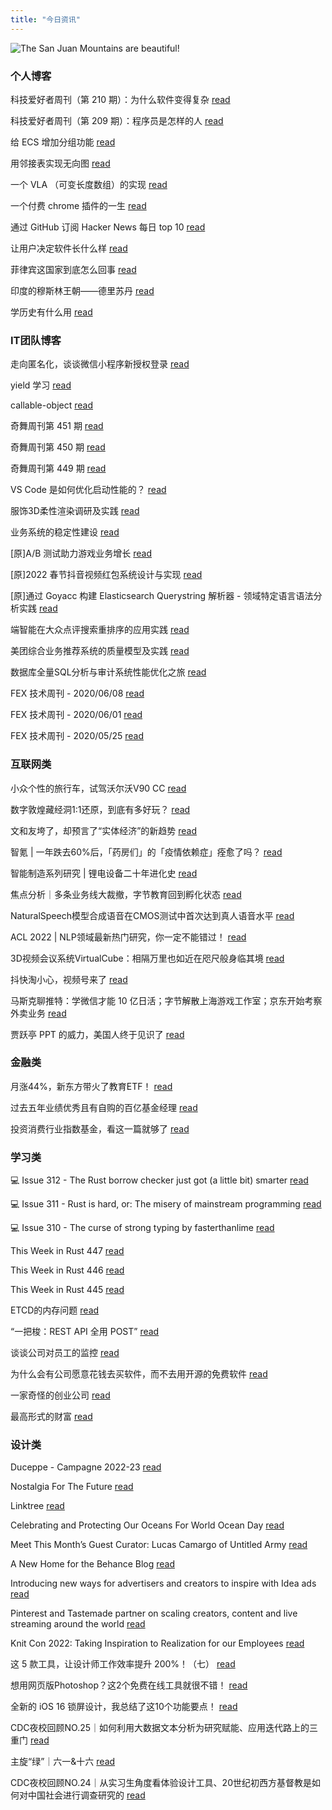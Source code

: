 ```yaml
---
title: "今日资讯"
---
```


![The San Juan Mountains are beautiful!](https://cn.bing.com/th?id=OHR.CelebratingSurfing_EN-US8732112733_UHD.jpg "San Juan Mountains")

### 个人博客

   科技爱好者周刊（第 210 期）：为什么软件变得复杂 [read](http://www.ruanyifeng.com/blog/2022/06/weekly-issue-210.html)

   科技爱好者周刊（第 209 期）：程序员是怎样的人 [read](http://www.ruanyifeng.com/blog/2022/06/weekly-issue-209.html)

   给 ECS 增加分组功能 [read](https://blog.codingnow.com/2022/06/ecs_group.html)

   用邻接表实现无向图 [read](https://blog.codingnow.com/2022/06/ajdjacency_list.html)

   一个 VLA （可变长度数组）的实现 [read](https://blog.codingnow.com/2022/06/vla.html)

   一个付费 chrome 插件的一生 [read](https://blog.t9t.io/star-history-2021-01-21/)

   通过 GitHub 订阅 Hacker News 每日 top 10 [read](https://blog.t9t.io/headllines-2020-09-03/)

   让用户决定软件长什么样 [read](https://blog.t9t.io/let-user-design-2020-06-18/)

   菲律宾这国家到底怎么回事 [read](https://www.kymjs.com/history/2022/05/11/01)

   印度的穆斯林王朝——德里苏丹 [read](https://www.kymjs.com/pay/history/2022/05/08/01)

   学历史有什么用 [read](https://www.kymjs.com/history/2022/05/04/01)

### IT团队博客

   走向匿名化，谈谈微信小程序新授权登录 [read](http://www.alloyteam.com/2021/04/15431/)

   yield 学习 [read](http://www.alloyteam.com/2021/03/15427/)

   callable-object [read](http://www.alloyteam.com/2021/03/callable-object/)

   奇舞周刊第 451 期 [read](https://weekly.75.team/issue451.html)

   奇舞周刊第 450 期 [read](https://weekly.75.team/issue450.html)

   奇舞周刊第 449 期 [read](https://weekly.75.team/issue449.html)

   VS Code 是如何优化启动性能的？ [read](https://fed.taobao.org/blog/taofed/do71ct/wpsf10)

   服饰3D柔性渲染调研及实践 [read](https://fed.taobao.org/blog/taofed/do71ct/fufsgh)

   业务系统的稳定性建设 [read](https://fed.taobao.org/blog/taofed/do71ct/fc3cy0)

   \[原\]A/B 测试助力游戏业务增长 [read](https://blog.csdn.net/ByteDanceTech/article/details/125342531)

   \[原\]2022 春节抖音视频红包系统设计与实现 [read](https://blog.csdn.net/ByteDanceTech/article/details/125342256)

   \[原\]通过 Goyacc 构建 Elasticsearch Querystring 解析器 - 领域特定语言语法分析实践 [read](https://blog.csdn.net/ByteDanceTech/article/details/125325930)

   端智能在大众点评搜索重排序的应用实践 [read](https://tech.meituan.com/2022/06/16/edge-search-rerank.html)

   美团综合业务推荐系统的质量模型及实践 [read](https://tech.meituan.com/2022/06/16/recommendation-system-quality-model.html)

   数据库全量SQL分析与审计系统性能优化之旅 [read](https://tech.meituan.com/2022/06/09/the-route-of-database-get-audit-sql-optimize.html)

   FEX 技术周刊 - 2020/06/08 [read](http://fex.baidu.com/blog/2020/06/fex-weekly-08//)

   FEX 技术周刊 - 2020/06/01 [read](http://fex.baidu.com/blog/2020/06/fex-weekly-01//)

   FEX 技术周刊 - 2020/05/25 [read](http://fex.baidu.com/blog/2020/05/fex-weekly-25//)

### 互联网类

   小众个性的旅行车，试驾沃尔沃V90 CC [read](http://www.huxiu.com/article/584827.html?f=wangzhan)

   数字敦煌藏经洞1:1还原，到底有多好玩？ [read](http://www.huxiu.com/article/584464.html?f=wangzhan)

   文和友垮了，却预言了“实体经济”的新趋势 [read](http://www.huxiu.com/article/584755.html?f=wangzhan)

   智氪 \| 一年跌去60%后，「药房们」的「疫情依赖症」痊愈了吗？ [read](https://36kr.com/p/1790519137743493)

   智能制造系列研究 \| 锂电设备二十年进化史 [read](https://36kr.com/p/1788828820353668)

   焦点分析｜多条业务线大裁撤，字节教育回到孵化状态 [read](https://36kr.com/p/1789814950359432)

   NaturalSpeech模型合成语音在CMOS测试中首次达到真人语音水平 [read](https://www.msra.cn/zh-cn/news/features/naturalspeech)

   ACL 2022 \| NLP领域最新热门研究，你一定不能错过！ [read](https://www.msra.cn/zh-cn/news/features/acl-2022)

   3D视频会议系统VirtualCube：相隔万里也如近在咫尺般身临其境 [read](https://www.msra.cn/zh-cn/news/features/virtualcube)

   抖快淘小心，视频号来了 [read](http://www.geekpark.net/news/304000)

   马斯克聊推特：学微信才能 10 亿日活；字节解散上海游戏工作室；京东开始考察外卖业务 [read](http://www.geekpark.net/news/303998)

   贾跃亭 PPT 的威力，美国人终于见识了 [read](http://www.geekpark.net/news/303908)

### 金融类

   月涨44%，新东方带火了教育ETF！ [read](http://xueqiu.com/4579887327/222836145)

   过去五年业绩优秀且有自购的百亿基金经理 [read](http://xueqiu.com/5679199459/222878712)

   投资消费行业指数基金，看这一篇就够了 [read](http://xueqiu.com/2356382715/222895062)

### 学习类

   💻 Issue 312 - The Rust borrow checker just got (a little bit) smarter [read](https://rust.libhunt.com/newsletter/312)

   💻 Issue 311 - Rust is hard, or: The misery of mainstream programming [read](https://rust.libhunt.com/newsletter/311)

   💻 Issue 310 - The curse of strong typing by fasterthanlime [read](https://rust.libhunt.com/newsletter/310)

   This Week in Rust 447 [read](https://this-week-in-rust.org/blog/2022/06/15/this-week-in-rust-447/)

   This Week in Rust 446 [read](https://this-week-in-rust.org/blog/2022/06/08/this-week-in-rust-446/)

   This Week in Rust 445 [read](https://this-week-in-rust.org/blog/2022/06/01/this-week-in-rust-445/)

   ETCD的内存问题 [read](https://coolshell.cn/articles/22242.html)

   “一把梭：REST API 全用 POST” [read](https://coolshell.cn/articles/22173.html)

   谈谈公司对员工的监控 [read](https://coolshell.cn/articles/22157.html)

   为什么会有公司愿意花钱去买软件，而不去用开源的免费软件 [read](https://wanqu.co/p/7581?s=rss)

   一家奇怪的创业公司 [read](https://wanqu.co/p/7580?s=rss)

   最高形式的财富 [read](https://wanqu.co/p/7579?s=rss)

### 设计类

   Duceppe - Campagne 2022-23 [read](https://www.behance.net/gallery/146008813/Duceppe-Campagne-2022-23)

   Nostalgia For The Future [read](https://www.behance.net/gallery/146223671/Nostalgia-For-The-Future)

   Linktree [read](https://www.behance.net/gallery/146097989/Linktree)

   Celebrating and Protecting Our Oceans For World Ocean Day [read](https://medium.com/behance-blog/celebrating-and-protecting-our-oceans-for-world-ocean-day-2c24a64c913e?source=rss-f5272b7f3182------2)

   Meet This Month’s Guest Curator: Lucas Camargo of Untitled Army [read](https://medium.com/behance-blog/meet-this-months-guest-curator-lucas-camargo-of-untitled-army-3592b70bdbc3?source=rss-f5272b7f3182------2)

   A New Home for the Behance Blog [read](https://medium.com/behance-blog/a-new-home-for-the-behance-blog-8261c8e49c2b?source=rss-f5272b7f3182------2)

   Introducing new ways for advertisers and creators to inspire with Idea ads [read](https://newsroom.pinterest.com/en/post/introducing-new-ways-for-advertisers-and-creators-to-inspire-with-idea-ads)

   Pinterest and Tastemade partner on scaling creators, content and live streaming around the world [read](https://newsroom.pinterest.com/en/post/pinterest-and-tastemade-partner-on-scaling-creators-content-and-live-streaming-around-the)

   Knit Con 2022: Taking Inspiration to Realization for our Employees [read](https://newsroom.pinterest.com/en/post/knit-con-2022-taking-inspiration-to-realization-for-our-employees)

   这 5 款工具，让设计师工作效率提升 200%！（七） [read](https://www.uisdc.com/5-practical-software-7)

   想用网页版Photoshop？这2个免费在线工具就很不错！ [read](https://www.uisdc.com/free-online-tools)

   全新的 iOS 16 锁屏设计，我总结了这10个功能要点！ [read](https://www.uisdc.com/ios-16-lock-screen)

   CDC夜校回顾NO.25｜如何利用大数据文本分析为研究赋能、应用迭代路上的三重门 [read](https://cdc.tencent.com/2022/06/08/cdc%e5%a4%9c%e6%a0%a1%e5%9b%9e%e9%a1%beno-25%ef%bd%9c%e5%a6%82%e4%bd%95%e5%88%a9%e7%94%a8%e5%a4%a7%e6%95%b0%e6%8d%ae%e6%96%87%e6%9c%ac%e5%88%86%e6%9e%90%e4%b8%ba%e7%a0%94%e7%a9%b6%e8%b5%8b%e8%83%bd-2/)

   主旋“绿”｜六一&十六 [read](https://cdc.tencent.com/2022/06/07/%e4%b8%bb%e6%97%8b%e7%bb%bf%ef%bd%9c%e5%85%ad%e4%b8%80%e5%8d%81%e5%85%ad/)

   CDC夜校回顾NO.24｜从实习生角度看体验设计工具、20世纪初西方基督教是如何对中国社会进行调查研究的 [read](https://cdc.tencent.com/2022/06/06/cdc%e5%a4%9c%e6%a0%a1%e5%9b%9e%e9%a1%beno-24%ef%bd%9c%e4%bb%8e%e5%ae%9e%e4%b9%a0%e7%94%9f%e8%a7%92%e5%ba%a6%e7%9c%8b%e4%bd%93%e9%aa%8c%e8%ae%be%e8%ae%a1%e5%b7%a5%e5%85%b7%e3%80%8120%e4%b8%96%e7%ba%aa/)

